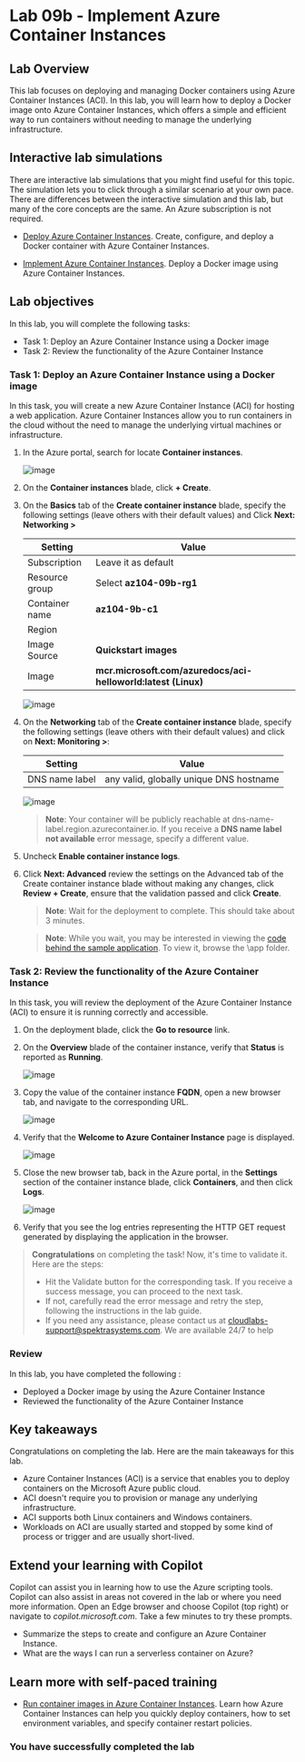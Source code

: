 # Lab 09b - Implement Azure Container Instances

## Lab Overview

This lab focuses on deploying and managing Docker containers using Azure Container Instances (ACI). In this lab, you will learn how to deploy a Docker image onto Azure Container Instances, which offers a simple and efficient way to run containers without needing to manage the underlying infrastructure.

## Interactive lab simulations

There are interactive lab simulations that you might find useful for this topic. The simulation lets you to click through a similar scenario at your own pace. There are differences between the interactive simulation and this lab, but many of the core concepts are the same. An Azure subscription is not required.

+ [Deploy Azure Container Instances](https://mslearn.cloudguides.com/en-us/guides/AZ-900%20Exam%20Guide%20-%20Azure%20Fundamentals%20Exercise%203). Create, configure, and deploy a Docker container with Azure Container Instances.
  
+ [Implement Azure Container Instances](https://mslabs.cloudguides.com/guides/AZ-104%20Exam%20Guide%20-%20Microsoft%20Azure%20Administrator%20Exercise%2014).  Deploy a Docker image using Azure Container Instances. 

## Lab objectives

In this lab, you will complete the following tasks:

- Task 1: Deploy an Azure Container Instance using a Docker image
- Task 2: Review the functionality of the Azure Container Instance

### Task 1: Deploy an Azure Container Instance using a Docker image

In this task, you will create a new Azure Container Instance (ACI) for hosting a web application. Azure Container Instances allow you to run containers in the cloud without the need to manage the underlying virtual machines or infrastructure.

1. In the Azure portal, search for locate **Container instances**.

    ![image](./media/l9-image22.png)
   
1. On the **Container instances** blade, click **+ Create**.

1. On the **Basics** tab of the **Create container instance** blade, specify the following settings (leave others with their default values) and Click **Next: Networking >**

    | Setting | Value |
    | ---- | ---- |
    | Subscription | Leave it as default |
    | Resource group | Select **az104-09b-rg1** |
    | Container name | **az104-9b-c1** |
    | Region | **<inject key="Region" enableCopy="false" />** |
    | Image Source | **Quickstart images** |
    | Image | **mcr.microsoft.com/azuredocs/aci-helloworld:latest (Linux)** |

    ![image](./media/az-104z1.png)

1. On the **Networking** tab of the **Create container instance** blade, specify the following settings (leave others with their default values) and  click on **Next: Monitoring >**:

    | Setting | Value |
    | --- | --- |
    | DNS name label | any valid, globally unique DNS hostname |

    ![image](./media/az-104z2.png)

    >**Note**: Your container will be publicly reachable at dns-name-label.region.azurecontainer.io. If you receive a **DNS name label not available** error message, specify a different value.

1. Uncheck **Enable container instance logs**. 

1. Click **Next: Advanced** review the settings on the Advanced tab of the Create container instance blade without making any changes, click **Review + Create**, ensure that the validation passed and click **Create**.

    >**Note**: Wait for the deployment to complete. This should take about 3 minutes.

    >**Note**: While you wait, you may be interested in viewing the [code behind the sample application](https://github.com/Azure-Samples/aci-helloworld). To view it, browse the \\app folder.

### Task 2: Review the functionality of the Azure Container Instance

In this task, you will review the deployment of the Azure Container Instance (ACI) to ensure it is running correctly and accessible. 

1. On the deployment blade, click the **Go to resource** link.

1. On the **Overview** blade of the container instance, verify that **Status** is reported as **Running**.

   ![image](./media/l9-image25.png)

1. Copy the value of the container instance **FQDN**, open a new browser tab, and navigate to the corresponding URL.

    ![image](./media/l9-image27.png)

1. Verify that the **Welcome to Azure Container Instance** page is displayed.

    ![image](./media/l9-image26.png)

1. Close the new browser tab, back in the Azure portal, in the **Settings** section of the container instance blade, click **Containers**, and then click **Logs**.

    ![image](./media/l9-image28.png)

1. Verify that you see the log entries representing the HTTP GET request generated by displaying the application in the browser.

   <validation step="7d9348a0-2d8f-4ebd-b61e-c24309f24108" />
   
  > **Congratulations** on completing the task! Now, it's time to validate it. Here are the steps:
  > - Hit the Validate button for the corresponding task. If you receive a success message, you can proceed to the next task. 
  > - If not, carefully read the error message and retry the step, following the instructions in the lab guide.
  > - If you need any assistance, please contact us at cloudlabs-support@spektrasystems.com. We are available 24/7 to help

### Review

In this lab, you have completed the following :

- Deployed a Docker image by using the Azure Container Instance
- Reviewed the functionality of the Azure Container Instance

## Key takeaways

Congratulations on completing the lab. Here are the main takeaways for this lab. 

+ Azure Container Instances (ACI) is a service that enables you to deploy containers on the Microsoft Azure public cloud.
+ ACI doesn't require you to provision or manage any underlying infrastructure.
+ ACI supports both Linux containers and Windows containers.
+ Workloads on ACI are usually started and stopped by some kind of process or trigger and are usually short-lived.

## Extend your learning with Copilot
Copilot can assist you in learning how to use the Azure scripting tools. Copilot can also assist in areas not covered in the lab or where you need more information. Open an Edge browser and choose Copilot (top right) or navigate to *copilot.microsoft.com*. Take a few minutes to try these prompts.

+ Summarize the steps to create and configure an Azure Container Instance.
+ What are the ways I can run a serverless container on Azure?

## Learn more with self-paced training

+ [Run container images in Azure Container Instances](https://learn.microsoft.com/training/modules/create-run-container-images-azure-container-instances/). Learn how Azure Container Instances can help you quickly deploy containers, how to set environment variables, and specify container restart policies.

### You have successfully completed the lab
